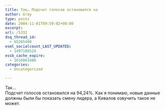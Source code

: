 ```yaml
---
title: Так… Подсчет голосов остановился на
author: Gray
type: posts
date: 2004-11-01T09:59:02+00:00
excerpt:
url: /5332
dsq_thread_id:
  - 65265490
esml_socialcount_LAST_UPDATED:
  - 1497188524
essb_cache_expire:
  - 1616063480
categories:
  - Uncategorized

---
```








Так&#8230;  
Подсчет голосов остановился на 94,24%. Как я понимаю, новые данные должны были бы показать смену лидера, а Кивалов озвучить такое не может.